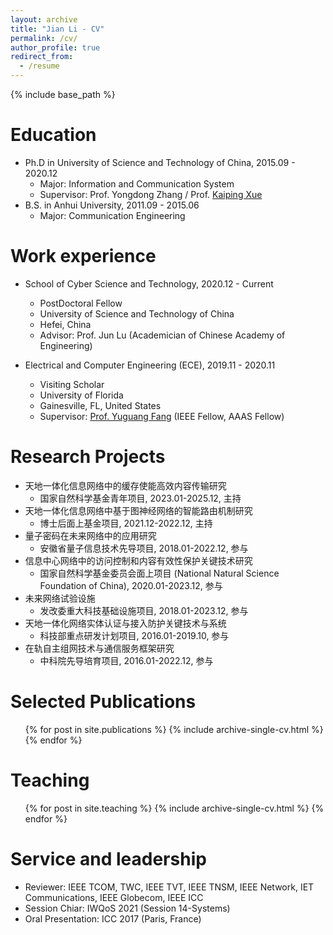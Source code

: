 ```yaml
---
layout: archive
title: "Jian Li - CV"
permalink: /cv/
author_profile: true
redirect_from:
  - /resume
---
```


{% include base_path %}

Education
======
* Ph.D in University of Science and Technology of China, 2015.09 - 2020.12
  * Major: Information and Communication System
  * Supervisor: Prof. Yongdong Zhang / Prof. [Kaiping Xue](http://staff.ustc.edu.cn/~kpxue/)
* B.S. in Anhui University, 2011.09 - 2015.06
  * Major: Communication Engineering

Work experience
======
* School of Cyber Science and Technology, 2020.12 - Current
  * PostDoctoral Fellow
  * University of Science and Technology of China
  * Hefei, China
  * Advisor: Prof. Jun Lu (Academician of Chinese Academy of Engineering)

* Electrical and Computer Engineering (ECE), 2019.11 - 2020.11
  * Visiting Scholar
  * University of Florida
  * Gainesville, FL, United States
  * Supervisor: [Prof. Yuguang Fang](http://www.fang.ece.ufl.edu/) (IEEE Fellow, AAAS Fellow)
  
Research Projects
======
* 天地一体化信息网络中的缓存使能高效内容传输研究
  * 国家自然科学基金青年项目, 2023.01-2025.12, 主持
* 天地一体化信息网络中基于图神经网络的智能路由机制研究
  * 博士后面上基金项目, 2021.12-2022.12, 主持
* 量子密码在未来网络中的应用研究
  * 安徽省量子信息技术先导项目, 2018.01-2022.12, 参与
* 信息中心网络中的访问控制和内容有效性保护关键技术研究
  * 国家自然科学基金委员会面上项目 (National Natural Science Foundation of China), 2020.01-2023.12, 参与
* 未来网络试验设施
  * 发改委重大科技基础设施项目, 2018.01-2023.12, 参与
* 天地一体化网络实体认证与接入防护关键技术与系统
  * 科技部重点研发计划项目, 2016.01-2019.10, 参与
* 在轨自主组网技术与通信服务框架研究
  * 中科院先导培育项目, 2016.01-2022.12, 参与

Selected Publications
======
  <ul>{% for post in site.publications %}
    {% include archive-single-cv.html %}
  {% endfor %}</ul>
  
Teaching
======
  <ul>{% for post in site.teaching %}
    {% include archive-single-cv.html %}
  {% endfor %}</ul>
  
Service and leadership
======
* Reviewer: IEEE TCOM, TWC, IEEE TVT, IEEE TNSM, IEEE Network, IET Communications, IEEE Globecom, IEEE ICC
* Session Chiar: IWQoS 2021 (Session 14-Systems)
* Oral Presentation: ICC 2017 (Paris, France)
